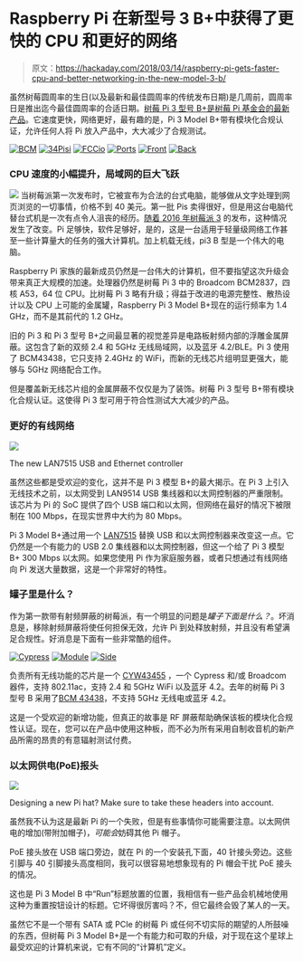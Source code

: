 # Raspberry Pi 在新型号 3 B+中获得了更快的 CPU 和更好的网络

> 原文：<https://hackaday.com/2018/03/14/raspberry-pi-gets-faster-cpu-and-better-networking-in-the-new-model-3-b/>

虽然树莓圆周率的生日(以及最新和最佳圆周率的传统发布日期)是几周前，圆周率日是推出迄今最佳圆周率的合适日期。[树莓 Pi 3 型号 B+是树莓 Pi 基金会的最新产品](https://www.raspberrypi.org/products/raspberry-pi-3-model-b+)。它速度更快，网络更好，最有趣的是，Pi 3 Model B+带有模块化合规认证，允许任何人将 Pi 放入产品中，大大减少了合规测试。

 [![BCM](img/0c99dcf79d661e1f074b3da6185ffd93.png "BCM")](https://i0.wp.com/hackaday.com/wp-content/uploads/2018/03/bcm.jpg?ssl=1)  [![34Pisi](img/df35ef84a5c7d4091a5f1a685aa74339.png "34Pisi")](https://i0.wp.com/hackaday.com/wp-content/uploads/2018/03/34pisi.jpg?ssl=1)  [![FCCio](img/15a64d71afd30aa61cdc170dda03e0b1.png "FCCio")](https://i0.wp.com/hackaday.com/wp-content/uploads/2018/03/fccio.jpg?ssl=1)  [![Ports](img/36f75937e36b31ba99f292fdaa9713b4.png "Ports")](https://i0.wp.com/hackaday.com/wp-content/uploads/2018/03/ports.jpg?ssl=1)  [![Front](img/0b9a91ab1fd20259349e98452408cd09.png "Front")](https://i0.wp.com/hackaday.com/wp-content/uploads/2018/03/front.jpg?ssl=1)  [![Back](img/95f1e22621efbaf8b68d03f27d082992.png "Back")](https://i0.wp.com/hackaday.com/wp-content/uploads/2018/03/back.jpg?ssl=1) 

### CPU 速度的小幅提升，局域网的巨大飞跃

[![](img/abecca6a95d91e42b494c12035eb7195.png)](https://hackaday.com/wp-content/uploads/2018/03/metalcan.jpg) 当树莓派第一次发布时，它被宣布为合法的台式电脑，能够做从文字处理到网页浏览的一切事情，价格不到 40 美元。第一批 Pis 卖得很好，但是用这台电脑代替台式机是一次有点令人沮丧的经历。[随着 2016 年树莓派 3](https://hackaday.com/2016/02/28/introducing-the-raspberry-pi-3/) 的发布，这种情况发生了改变。Pi 足够快，软件足够好，是的，这是一台适用于轻量级网络工作甚至一些计算量大的任务的强大计算机。加上机载无线，pi3 B 型是一个伟大的电脑。

Raspberry Pi 家族的最新成员仍然是一台伟大的计算机，但不要指望这次升级会带来真正大规模的加速。处理器仍然是树莓 Pi 3 中的 Broadcom BCM2837，四核 A53，64 位 CPU。比树莓 Pi 3 略有升级；得益于改进的电源完整性、散热设计以及 CPU 上可能的金属罐，Raspberry Pi 3 Model B+现在的运行频率为 1.4 GHz，而不是其前代的 1.2 GHz。

旧的 Pi 3 和 Pi 3 型号 B+之间最显著的视觉差异是电路板射频内部的浮雕金属屏蔽。这包含了新的双频 2.4 和 5GHz 无线局域网，以及蓝牙 4.2/BLE。Pi 3 使用了 BCM43438，它只支持 2.4GHz 的 WiFi，而新的无线芯片组明显更强大，能够与 5GHz 网络配合工作。

但是覆盖新无线芯片组的金属屏蔽不仅仅是为了装饰。树莓 Pi 3 型号 B+带有模块化合规认证。这使得 Pi 3 型可用于符合性测试大大减少的产品。

### 更好的有线网络

[![](img/0a4c176c0a7ab482ea6afba985da0b1c.png)](https://hackaday.com/wp-content/uploads/2018/03/lan.jpg)

The new LAN7515 USB and Ethernet controller

虽然这些都是受欢迎的变化，这并不是 Pi 3 模型 B+的最大揭示。在 Pi 3 上引入无线技术之前，以太网受到 LAN9514 USB 集线器和以太网控制器的严重限制。该芯片为 Pi 的 SoC 提供了四个 USB 端口和以太网，但网络在最好的情况下被限制在 100 Mbps，在现实世界中大约为 80 Mbps。

Pi 3 Model B+通过用一个 [LAN7515](http://www.microchip.com/wwwproducts/ProductCompare/LAN7515/LAN9514) 替换 USB 和以太网控制器来改变这一点。它仍然是一个有能力的 USB 2.0 集线器和以太网控制器，但这一个给了 Pi 3 模型 B+ 300 Mbps 以太网。如果您使用 Pi 作为家庭服务器，或者只想通过有线网络向 Pi 发送大量数据，这是一个非常好的特性。

### 罐子里是什么？

作为第一款带有射频屏蔽的树莓派，有一个明显的问题是*罐子下面是什么？*。坏消息是，移除射频屏蔽将使任何担保无效，允许 Pi 到处释放射频，并且没有希望满足合规性。好消息是下面有一些非常酷的组件。

 [![Cypress](img/030641adab0d7c65c2fc4f636fdfc9f5.png "Cypress")](https://i0.wp.com/hackaday.com/wp-content/uploads/2018/03/cypress.jpg?ssl=1)  [![Module](img/08d9465ff5bbb453fc4588076f1c0def.png "Module")](https://i0.wp.com/hackaday.com/wp-content/uploads/2018/03/module.jpg?ssl=1)  [![Side](img/f91fafb82604e183e2f4c9335d95e6f7.png "Side")](https://i0.wp.com/hackaday.com/wp-content/uploads/2018/03/side.jpg?ssl=1) 

负责所有无线功能的芯片是一个 [CYW43455](http://www.cypress.com/documentation/product-overviews/cyw43455-wiced-ieee-80211ac-wifi-bluetooth-41-connectivity-solution) ，一个 Cypress 和/或 Broadcom 器件，支持 802.11ac，支持 2.4 和 5GHz WiFi 以及蓝牙 4.2。去年的树莓 Pi 3 型号 B 采用了[BCM 43438](http://www.cypress.com/documentation/datasheets/cyw43438-single-chip-ieee-80211ac-bgn-macbasebandradio-integrated-bluetooth)，不支持 5GHz 无线电或蓝牙 4.2。

这是一个受欢迎的新增功能，但真正的故事是 RF 屏蔽帮助确保该板的模块化合规性认证。现在，您可以在产品中使用这种板，而不必为所有采用自制收音机的新产品所需的昂贵的有意辐射测试付费。

### 以太网供电(PoE)报头

[![](img/91177d82988f7415490ecf90227f4707.png)](https://hackaday.com/wp-content/uploads/2018/03/poe.jpg)

Designing a new Pi hat? Make sure to take these headers into account.

虽然我不认为这是最新 Pi 的一个失败，但是有些事情你可能需要注意。以太网供电的增加(带附加帽子)，*可能会*妨碍其他 Pi 帽子。

PoE 接头放在 USB 端口旁边，就在 Pi 的一个安装孔下面，40 针接头旁边。这些引脚与 40 引脚接头高度相同，我可以很容易地想象现有的 Pi 帽会干扰 PoE 接头的情况。

这也是 Pi 3 Model B 中“Run”标题放置的位置，我相信有一些产品会机械地使用这种为重置按钮设计的标题。它坏得很厉害吗？不，但它最终会毁了某人的一天。

虽然它不是一个带有 SATA 或 PCIe 的树莓 Pi 或任何不切实际的期望的人所鼓噪的东西，但树莓 Pi 3 Model B+是一个有能力和可取的升级，对于现在这个星球上最受欢迎的计算机来说，它有不同的“计算机”定义。